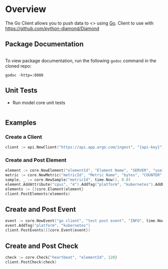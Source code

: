 # Overview
The Go Client allows you to push data to <> using [Go](https://golang.org).
Client to use with https://github.com/python-diamond/Diamond   

## Package Documentation
```shell

```
To view package documentation, run the following `godoc` command in the cloned repo:
```shell
godoc -http=:8080
```


## Unit Tests
* Run model core unit tests
```shell

```

## Examples
### Create a Client
```go
client := api.NewClient("https://api.app.argo.com/ingest", "{api-key}")
```

### Create and Post Element
```go
element := core.NewElement("elementId", "Element Name", "SERVER", "use1a")
metric := core.NewMetric("metricId", "Metric Name", "bytes", "COUNTER", "None", core.Tag{"env", "prod"})
sample, _ := core.NewSample("metricId", time.Now(), 0.0)
element.AddAttribute("cpus", "4").AddTag("platform", "kubernetes").AddRelation("relatedElementId").AddMetric(metric).AddSample(sample)
elements := []core.Element{element}
client.PostElements(elements)
```

## Create and Post Event
```go
event := core.NewEvent("go client", "test post event", "INFO", time.Now(), core.ElementMessage{"elementId", "INFO", "test"})
event.AddTag("platform", "kubernetes")
client.PostEvents([]core.Event{event})
````

## Create and Post Check
```go
check := core.Check{"heartbeat", "elementId", 120}
client.PostCheck(check)
```
